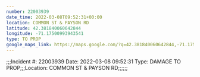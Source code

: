 ```yaml
---
number: 22003939
date_time: 2022-03-08T09:52:31+00:00
location: COMMON ST & PAYSON RD
latitude: 42.381840060642844
longitude: -71.17500993943541
type: TO PROP
google_maps_link: https://maps.google.com/?q=42.381840060642844,-71.17500993943541
---
```


;;;Incident #: 22003939  Date: 2022-03-08 09:52:31   Type: DAMAGE TO PROP;;;Location: COMMON ST & PAYSON RD;;;;;;
